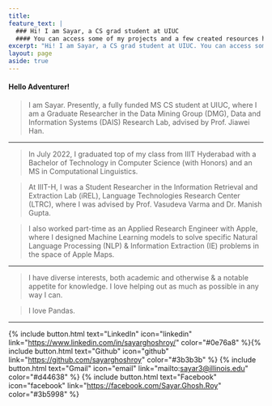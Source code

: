 ```yaml
---
title: 
feature_text: |
  ### Hi! I am Sayar, a CS grad student at UIUC
  #### You can access some of my projects and a few created resources here
excerpt: "Hi! I am Sayar, a CS grad student at UIUC. You can access some of my projects and a few created resources here."
layout: page
aside: true
---
```


#### Hello Adventurer!

> I am Sayar. Presently, a fully funded MS CS student at UIUC, where I am a Graduate Researcher in the Data Mining Group (DMG), Data and Information Systems (DAIS) Research Lab, advised by Prof. Jiawei Han.

---

> In July 2022, I graduated top of my class from IIIT Hyderabad with a Bachelor of Technology in Computer Science (with Honors) and an MS in Computational Linguistics.

> At IIIT-H, I was a Student Researcher in the Information Retrieval and Extraction Lab (iREL), Language Technologies Research Center (LTRC), where I was advised by Prof. Vasudeva Varma and Dr. Manish Gupta.

> I also worked part-time as an Applied Research Engineer with Apple, where I designed Machine Learning models to solve specific Natural Language Processing (NLP) & Information Extraction (IE) problems in the space of Apple Maps.

---

> I have diverse interests, both academic and otherwise & a notable appetite for knowledge. I love helping out as much as possible in any way I can.

> I love Pandas.

---

{% include button.html text="LinkedIn" icon="linkedin" link="https://www.linkedin.com/in/sayarghoshroy/" color="#0e76a8" %}{% include button.html text="Github" icon="github" link="https://github.com/sayarghoshroy" color="#3b3b3b" %} {% include button.html text="Gmail" icon="email" link="mailto:sayar3@illinois.edu" color="#d44638" %} {% include button.html text="Facebook" icon="facebook" link="https://facebook.com/Sayar.Ghosh.Roy" color="#3b5998" %}
